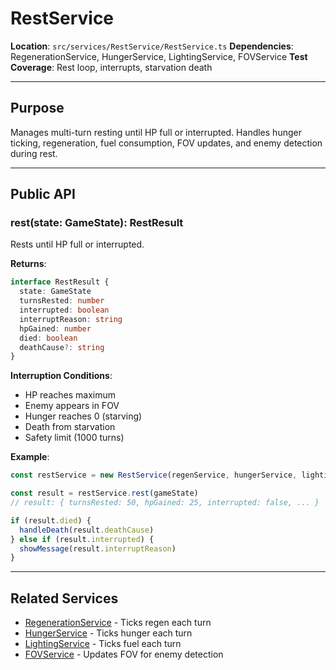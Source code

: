 # RestService

**Location**: `src/services/RestService/RestService.ts`
**Dependencies**: RegenerationService, HungerService, LightingService, FOVService
**Test Coverage**: Rest loop, interrupts, starvation death

---

## Purpose

Manages multi-turn resting until HP full or interrupted. Handles hunger ticking, regeneration, fuel consumption, FOV updates, and enemy detection during rest.

---

## Public API

### rest(state: GameState): RestResult

Rests until HP full or interrupted.

**Returns**:
```typescript
interface RestResult {
  state: GameState
  turnsRested: number
  interrupted: boolean
  interruptReason: string
  hpGained: number
  died: boolean
  deathCause?: string
}
```

**Interruption Conditions**:
- HP reaches maximum
- Enemy appears in FOV
- Hunger reaches 0 (starving)
- Death from starvation
- Safety limit (1000 turns)

**Example**:
```typescript
const restService = new RestService(regenService, hungerService, lightingService, fovService)

const result = restService.rest(gameState)
// result: { turnsRested: 50, hpGained: 25, interrupted: false, ... }

if (result.died) {
  handleDeath(result.deathCause)
} else if (result.interrupted) {
  showMessage(result.interruptReason)
}
```

---

## Related Services

- [RegenerationService](./RegenerationService.md) - Ticks regen each turn
- [HungerService](./HungerService.md) - Ticks hunger each turn
- [LightingService](./LightingService.md) - Ticks fuel each turn
- [FOVService](./FOVService.md) - Updates FOV for enemy detection

